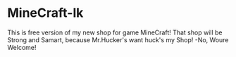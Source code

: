 MineCraft-lk
============

This is free version of my new shop for game MineCraft! That shop will be Strong and Samart, because Mr.Hucker's want huck's my Shop! -No, Woure Welcome!
